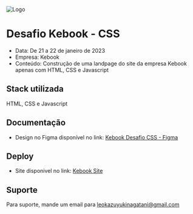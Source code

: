 

![Logo](https://imgur.com/a/9Zc0I0d)


# Desafio Kebook - CSS

- Data: De 21 a 22 de janeiro de 2023
- Empresa: Kebook
- Conteúdo: Construção de uma landpage do site da empresa Kebook apenas com HTML, CSS e Javascript

## Stack utilizada
HTML, CSS e Javascript




## Documentação
- Design no Figma disponível no link:  [Kebook Desafio CSS - Figma](https://www.figma.com/file/uXuzTh6Zj9fwshB6SXxi4J/Kebook-teste?node-id=53%3A9&t=IKu0UlaKpZea3dUZ-1)



## Deploy
- Site disponivel no link: [Kebook Site](https://kebook-test-css.netlify.app/)


## Suporte

Para suporte, mande um email para [leokazuyukinagatani@gmail.com](mailto:leokazuyukinagatani@gmail.com?subject=nlw-esports-frontend)



